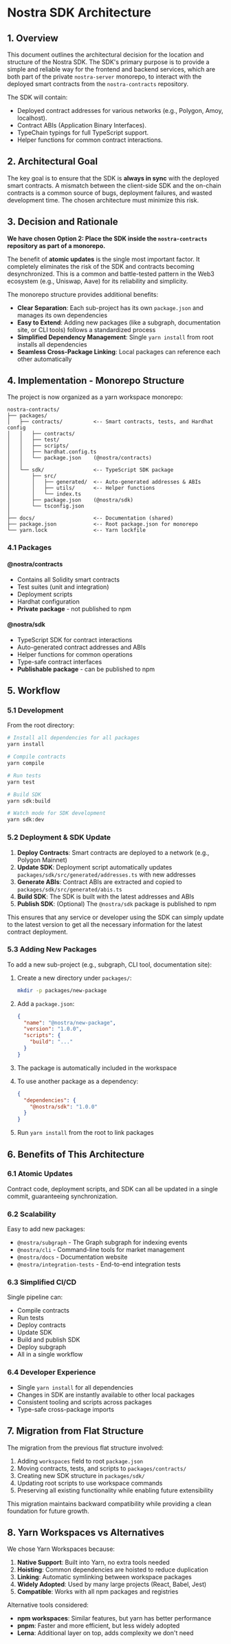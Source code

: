 # Nostra SDK Architecture

## 1. Overview

This document outlines the architectural decision for the location and structure of the Nostra SDK. The SDK's primary purpose is to provide a simple and reliable way for the frontend and backend services, which are both part of the private `nostra-server` monorepo, to interact with the deployed smart contracts from the `nostra-contracts` repository.

The SDK will contain:
- Deployed contract addresses for various networks (e.g., Polygon, Amoy, localhost).
- Contract ABIs (Application Binary Interfaces).
- TypeChain typings for full TypeScript support.
- Helper functions for common contract interactions.

## 2. Architectural Goal

The key goal is to ensure that the SDK is **always in sync** with the deployed smart contracts. A mismatch between the client-side SDK and the on-chain contracts is a common source of bugs, deployment failures, and wasted development time. The chosen architecture must minimize this risk.

## 3. Decision and Rationale

**We have chosen Option 2: Place the SDK inside the `nostra-contracts` repository as part of a monorepo.**

The benefit of **atomic updates** is the single most important factor. It completely eliminates the risk of the SDK and contracts becoming desynchronized. This is a common and battle-tested pattern in the Web3 ecosystem (e.g., Uniswap, Aave) for its reliability and simplicity.

The monorepo structure provides additional benefits:
- **Clear Separation**: Each sub-project has its own `package.json` and manages its own dependencies
- **Easy to Extend**: Adding new packages (like a subgraph, documentation site, or CLI tools) follows a standardized process
- **Simplified Dependency Management**: Single `yarn install` from root installs all dependencies
- **Seamless Cross-Package Linking**: Local packages can reference each other automatically

## 4. Implementation - Monorepo Structure

The project is now organized as a yarn workspace monorepo:

```
nostra-contracts/
├── packages/
│   ├── contracts/          <-- Smart contracts, tests, and Hardhat config
│   │   ├── contracts/
│   │   ├── test/
│   │   ├── scripts/
│   │   ├── hardhat.config.ts
│   │   └── package.json    (@nostra/contracts)
│   │
│   └── sdk/                <-- TypeScript SDK package
│       ├── src/
│       │   ├── generated/  <-- Auto-generated addresses & ABIs
│       │   ├── utils/      <-- Helper functions
│       │   └── index.ts
│       ├── package.json    (@nostra/sdk)
│       └── tsconfig.json
│
├── docs/                   <-- Documentation (shared)
├── package.json            <-- Root package.json for monorepo
└── yarn.lock               <-- Yarn lockfile
```

### 4.1 Packages

#### @nostra/contracts
- Contains all Solidity smart contracts
- Test suites (unit and integration)
- Deployment scripts
- Hardhat configuration
- **Private package** - not published to npm

#### @nostra/sdk
- TypeScript SDK for contract interactions
- Auto-generated contract addresses and ABIs
- Helper functions for common operations
- Type-safe contract interfaces
- **Publishable package** - can be published to npm

## 5. Workflow

### 5.1 Development

From the root directory:

```bash
# Install all dependencies for all packages
yarn install

# Compile contracts
yarn compile

# Run tests
yarn test

# Build SDK
yarn sdk:build

# Watch mode for SDK development
yarn sdk:dev
```

### 5.2 Deployment & SDK Update

1. **Deploy Contracts**: Smart contracts are deployed to a network (e.g., Polygon Mainnet)
2. **Update SDK**: Deployment script automatically updates `packages/sdk/src/generated/addresses.ts` with new addresses
3. **Generate ABIs**: Contract ABIs are extracted and copied to `packages/sdk/src/generated/abis.ts`
4. **Build SDK**: The SDK is built with the latest addresses and ABIs
5. **Publish SDK**: (Optional) The `@nostra/sdk` package is published to npm

This ensures that any service or developer using the SDK can simply update to the latest version to get all the necessary information for the latest contract deployment.

### 5.3 Adding New Packages

To add a new sub-project (e.g., subgraph, CLI tool, documentation site):

1. Create a new directory under `packages/`:
   ```bash
   mkdir -p packages/new-package
   ```

2. Add a `package.json`:
   ```json
   {
     "name": "@nostra/new-package",
     "version": "1.0.0",
     "scripts": {
       "build": "..."
     }
   }
   ```

3. The package is automatically included in the workspace

4. To use another package as a dependency:
   ```json
   {
     "dependencies": {
       "@nostra/sdk": "1.0.0"
     }
   }
   ```

5. Run `yarn install` from the root to link packages

## 6. Benefits of This Architecture

### 6.1 Atomic Updates
Contract code, deployment scripts, and SDK can all be updated in a single commit, guaranteeing synchronization.

### 6.2 Scalability
Easy to add new packages:
- `@nostra/subgraph` - The Graph subgraph for indexing events
- `@nostra/cli` - Command-line tools for market management
- `@nostra/docs` - Documentation website
- `@nostra/integration-tests` - End-to-end integration tests

### 6.3 Simplified CI/CD
Single pipeline can:
- Compile contracts
- Run tests
- Deploy contracts
- Update SDK
- Build and publish SDK
- Deploy subgraph
- All in a single workflow

### 6.4 Developer Experience
- Single `yarn install` for all dependencies
- Changes in SDK are instantly available to other local packages
- Consistent tooling and scripts across packages
- Type-safe cross-package imports

## 7. Migration from Flat Structure

The migration from the previous flat structure involved:

1. Adding `workspaces` field to root `package.json`
2. Moving contracts, tests, and scripts to `packages/contracts/`
3. Creating new SDK structure in `packages/sdk/`
4. Updating root scripts to use workspace commands
5. Preserving all existing functionality while enabling future extensibility

This migration maintains backward compatibility while providing a clean foundation for future growth.

## 8. Yarn Workspaces vs Alternatives

We chose Yarn Workspaces because:

1. **Native Support**: Built into Yarn, no extra tools needed
2. **Hoisting**: Common dependencies are hoisted to reduce duplication
3. **Linking**: Automatic symlinking between workspace packages
4. **Widely Adopted**: Used by many large projects (React, Babel, Jest)
5. **Compatible**: Works with all npm packages and registries

Alternative tools considered:
- **npm workspaces**: Similar features, but yarn has better performance
- **pnpm**: Faster and more efficient, but less widely adopted
- **Lerna**: Additional layer on top, adds complexity we don't need
